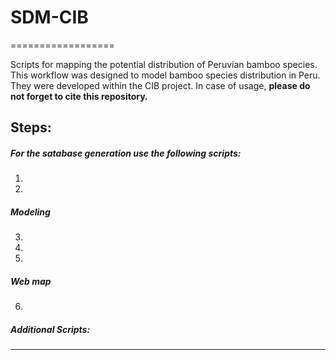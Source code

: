 # SDM-CIB
==================

Scripts for mapping the potential distribution of Peruvian bamboo species. This workflow was designed to model bamboo species distribution in Peru. They were developed within the CIB project. In case of usage, **please do not forget to cite this repository.** 

Steps:
------

##### For the satabase generation use the following scripts:

1.
2.



##### Modeling

3.
4.
5.

##### Web map

6.



##### Additional Scripts:



** **
